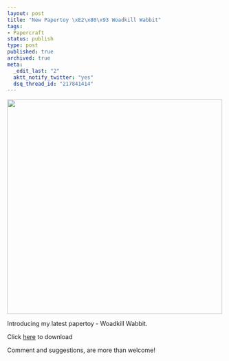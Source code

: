 ```yaml
---
layout: post
title: "New Papertoy \xE2\x80\x93 Woadkill Wabbit"
tags:
- Papercraft
status: publish
type: post
published: true
archived: true
meta:
  _edit_last: "2"
  aktt_notify_twitter: "yes"
  dsq_thread_id: "217841414"
---
```

<p class="alignc"><a href="http://www.craig-russell.co.uk/papertoys/woadkill-wabbit/"><img class="aligncenter size-full wp-image-342" title="woadkill-wabbit" src="http://www.craig-russell.co.uk/wp-content/uploads/2010/01/woadkill-wabbit.jpg" alt="" width="500" height="500" /></a></p>
Introducing my latest papertoy - Woadkill Wabbit.

Click <a href="http://www.craig-russell.co.uk/papertoy/">here</a> to download

Comment and suggestions, are more than welcome!
